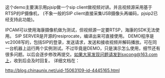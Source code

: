 这个demo主要演示用pjsip做一个sip client做视频对讲。并且视频源采用基于RTSP的IP摄像机，
(不象一般的SIP client直接采集USB摄像头再编码，pjsip2已经支持此功能)。

IPCAM可以使用海康摄像机做为测试，但视频源一定要RTSP，海康的SDK无法使用。
SIP SERVER是开源的resiprocate，编译出来可直接使用。
DEMO程序是vc2008写的，包括SIP的登录，发送请求，发送和接收视频并解码播放。可在同一台机器上运行两个实例测试。
​不过毕竟是DEMO，只是演示怎么使用，细节还有很多问题。以后会逐步修改再提交。如果大家发现问题请发到sxcong@163.com上，收到后会及时回复。
详细文档在：


http://blog.chinaunix.net/uid-15063109-id-4445165.html
